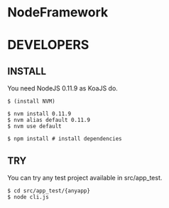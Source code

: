 NodeFramework
=============

# DEVELOPERS

## INSTALL

You need NodeJS 0.11.9 as KoaJS do.

    $ (install NVM)
    
    $ nvm install 0.11.9
    $ nvm alias default 0.11.9
    $ nvm use default
    
    $ npm install # install dependencies

## TRY

You can try any test project available in src/app_test.

    $ cd src/app_test/{anyapp}
    $ node cli.js



